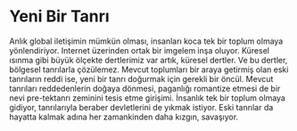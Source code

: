 # Yeni Bir Tanrı

Anlık global iletişimin mümkün olması, insanları koca tek bir toplum olmaya
yönlendiriyor. Internet üzerinden ortak bir imgelem inşa oluyor. Küresel ısınma
gibi büyük ölçekte dertlerimiz var artık, küresel dertler. Ve bu dertler,
bölgesel tanrılarla çözülemez. Mevcut toplumları bir araya getirmiş olan eski
tanrıların reddi ise, yeni bir tanrı doğurmak için gerekli bir öncül. Mevcut
tanrıları reddedenlerin doğaya dönmesi, paganlığı romantize etmesi de bir nevi
pre-tektanrı zeminini tesis etme girişimi. İnsanlık tek bir toplum olmaya
gidiyor, tanrılarıyla beraber devletlerini de yıkmak istiyor. Eski tanrılar da
hayatta kalmak adına her zamankinden daha kızgın, savaşıyor.
